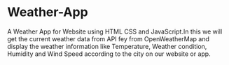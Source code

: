 # Weather-App
A Weather App for Website using HTML CSS and JavaScript.In this we will get the current weather data from API fey from OpenWeatherMap and display the weather information like Temperature,  Weather condition, Humidity and Wind Speed according to the city on our website or app.
